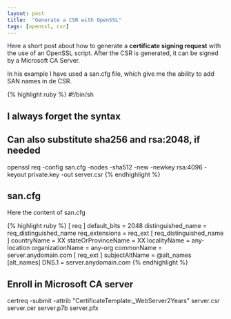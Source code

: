 ```yaml
---
layout: post
title:  "Generate a CSR with OpenSSL"
tags: [openssl, csr]
---
```

Here a short post about how to generate a **certificate signing request** with the use of an OpenSSL script. After the CSR is generated, it can be signed by a Microsoft CA Server.

In his example I have used a san.cfg file, which give me the ability to add SAN names in de CSR.

{% highlight ruby %}
#!/bin/sh
## I always forget the syntax
## Can also substitute sha256 and rsa:2048, if needed
openssl req -config san.cfg -nodes -sha512 -new -newkey rsa:4096 -keyout private.key -out server.csr
{% endhighlight %}

## san.cfg

Here the content of san.cfg

{% highlight ruby %}
[ req ]
default_bits       = 2048
distinguished_name = req_distinguished_name
req_extensions     = req_ext
[ req_distinguished_name ]
countryName                = XX
stateOrProvinceName        = XX
localityName               = any-location
organizationName           = any-org
commonName                 = server.anydomain.com
[ req_ext ]
subjectAltName = @alt_names
[alt_names]
DNS.1   = server.anydomain.com
{% endhighlight %}

## Enroll in Microsoft CA server
certreq -submit -attrib "CertificateTemplate:_WebServer2Years" server.csr server.cer server.p7b server.pfx